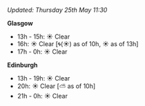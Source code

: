 *Updated: Thursday 25th May 11:30*

**Glasgow**

* 13h - 15h: :sunny: Clear
* 16h: :sunny: Clear [:cyclone:(:sunny:) as of 10h, :sunny: as of 13h]
* 17h - 0h: :sunny: Clear

**Edinburgh**

* 13h - 19h: :sunny: Clear
* 20h: :sunny: Clear [:partly_sunny: as of 10h]
* 21h - 0h: :sunny: Clear
